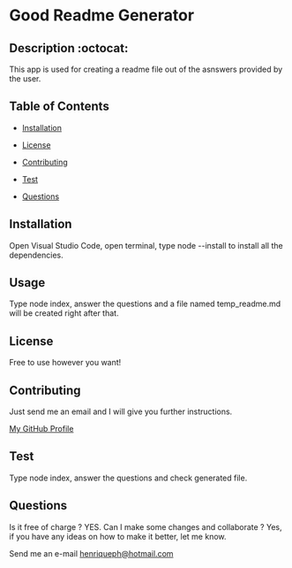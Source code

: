 # Good Readme Generator

## Description :octocat:

This app is used for creating a readme file out of the asnswers provided by the user. 

## Table of Contents

* [Installation](#installation)

* [License](#license)

* [Contributing](#contributing)

* [Test](#test)

* [Questions](#questions)

## Installation

Open Visual Studio Code, open terminal, type node --install to install all the dependencies. 

## Usage

Type node index, answer the questions and a file named temp_readme.md will be created right after that.

## License

Free to use however you want!

## Contributing

Just send me an email and I will give you further instructions.

[My GitHub Profile](https://github.com/correaph)

## Test

Type node index, answer the questions and check generated file. 

## Questions

Is it free of charge ? 
YES. 
Can I make some changes and collaborate ? 
Yes, if you have any ideas on how to make it better, let me know.

Send me an e-mail <henriqueph@hotmail.com>